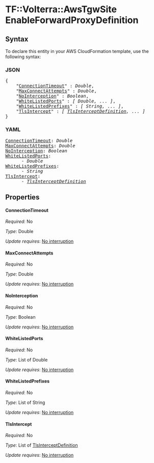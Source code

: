 # TF::Volterra::AwsTgwSite EnableForwardProxyDefinition

## Syntax

To declare this entity in your AWS CloudFormation template, use the following syntax:

### JSON

<pre>
{
    "<a href="#connectiontimeout" title="ConnectionTimeout">ConnectionTimeout</a>" : <i>Double</i>,
    "<a href="#maxconnectattempts" title="MaxConnectAttempts">MaxConnectAttempts</a>" : <i>Double</i>,
    "<a href="#nointerception" title="NoInterception">NoInterception</a>" : <i>Boolean</i>,
    "<a href="#whitelistedports" title="WhiteListedPorts">WhiteListedPorts</a>" : <i>[ Double, ... ]</i>,
    "<a href="#whitelistedprefixes" title="WhiteListedPrefixes">WhiteListedPrefixes</a>" : <i>[ String, ... ]</i>,
    "<a href="#tlsintercept" title="TlsIntercept">TlsIntercept</a>" : <i>[ <a href="tlsinterceptdefinition.md">TlsInterceptDefinition</a>, ... ]</i>
}
</pre>

### YAML

<pre>
<a href="#connectiontimeout" title="ConnectionTimeout">ConnectionTimeout</a>: <i>Double</i>
<a href="#maxconnectattempts" title="MaxConnectAttempts">MaxConnectAttempts</a>: <i>Double</i>
<a href="#nointerception" title="NoInterception">NoInterception</a>: <i>Boolean</i>
<a href="#whitelistedports" title="WhiteListedPorts">WhiteListedPorts</a>: <i>
      - Double</i>
<a href="#whitelistedprefixes" title="WhiteListedPrefixes">WhiteListedPrefixes</a>: <i>
      - String</i>
<a href="#tlsintercept" title="TlsIntercept">TlsIntercept</a>: <i>
      - <a href="tlsinterceptdefinition.md">TlsInterceptDefinition</a></i>
</pre>

## Properties

#### ConnectionTimeout

_Required_: No

_Type_: Double

_Update requires_: [No interruption](https://docs.aws.amazon.com/AWSCloudFormation/latest/UserGuide/using-cfn-updating-stacks-update-behaviors.html#update-no-interrupt)

#### MaxConnectAttempts

_Required_: No

_Type_: Double

_Update requires_: [No interruption](https://docs.aws.amazon.com/AWSCloudFormation/latest/UserGuide/using-cfn-updating-stacks-update-behaviors.html#update-no-interrupt)

#### NoInterception

_Required_: No

_Type_: Boolean

_Update requires_: [No interruption](https://docs.aws.amazon.com/AWSCloudFormation/latest/UserGuide/using-cfn-updating-stacks-update-behaviors.html#update-no-interrupt)

#### WhiteListedPorts

_Required_: No

_Type_: List of Double

_Update requires_: [No interruption](https://docs.aws.amazon.com/AWSCloudFormation/latest/UserGuide/using-cfn-updating-stacks-update-behaviors.html#update-no-interrupt)

#### WhiteListedPrefixes

_Required_: No

_Type_: List of String

_Update requires_: [No interruption](https://docs.aws.amazon.com/AWSCloudFormation/latest/UserGuide/using-cfn-updating-stacks-update-behaviors.html#update-no-interrupt)

#### TlsIntercept

_Required_: No

_Type_: List of <a href="tlsinterceptdefinition.md">TlsInterceptDefinition</a>

_Update requires_: [No interruption](https://docs.aws.amazon.com/AWSCloudFormation/latest/UserGuide/using-cfn-updating-stacks-update-behaviors.html#update-no-interrupt)

